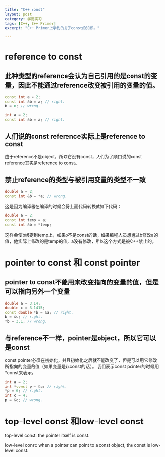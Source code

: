 ```yaml
---
title: "C++ const"
layout: post
category: 学而实习
tags: [C++, C++ Primer]
excerpt: "C++ Primer上学到的关于const的知识。"

---
```

# reference to const
## 此种类型的reference会认为自己引用的是const的变量，因此不能通过reference改变被引用的变量的值。
```cpp
const int a = 2;
const int &b = a; // right.
b = 6; // wrong.
```

```cpp
int a = 2;
const int &b = a; // right.
```

## 人们说的const reference实际上是reference to const
由于reference不是object，所以它没有const，人们为了顺口说的const reference其实是reference to const。

## 禁止reference的类型与被引用变量的类型不一致
```cpp
double a = 2;
const int &b = *a; // wrong.
```
这是因为编译器在编译的时候会将上面代码转换成如下代码：
```cpp
double a = 2;
const int temp = a;
const int &b = *temp;
```
这样会使b绑定到temp上，如果b不是const的话，如果编程人员想通过b修改a的值，他实际上修改的是temp的值，a没有修改，所以这个方式是被C++禁止的。

# pointer to const 和 const pointer
## pointer to const不能用来改变指向的变量的值，但是可以指向另外一个变量
```cpp
double a = 3.14;
double c = 3.1415;
const double *b = &a; // right.
b = &c; // right.
*b = 3.1; // wrong.
```

## 与reference不一样，pointer是object，所以它可以是const
const pointer必须在初始化，并且初始化之后就不能改变了，但是可以用它修改所指向的变量的值（如果变量是非const的话）。
我们表示const pointer的时候用*const来表示。
```cpp
int a = 2;
int *const p = &a; // right.
*p = 6; // right.
int c = 4;
p = &c; // wrong.
```

# top-level const 和low-level const
top-level const: the pointer itself is const.

low-level const: when a pointer can point to a const object, the const is low-level const.
